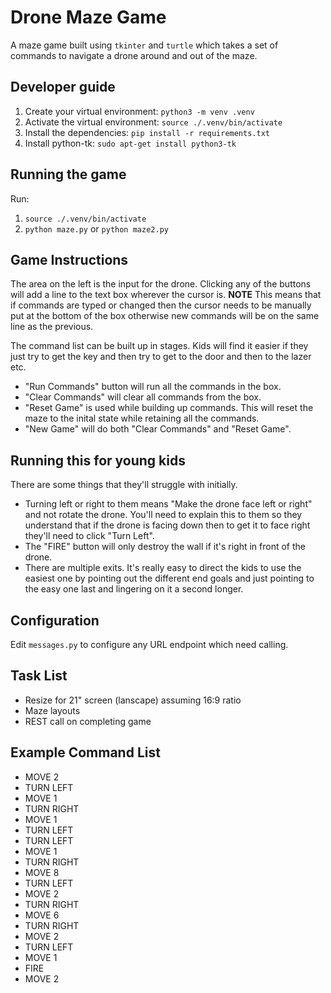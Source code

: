 # Drone Maze Game

A maze game built using `tkinter` and `turtle` which takes a set of commands to navigate a drone around and out of the maze.

## Developer guide

1. Create your virtual environment: `python3 -m venv .venv`
2. Activate the virtual environment: `source ./.venv/bin/activate`
3. Install the dependencies: `pip install -r requirements.txt`
4. Install python-tk: `sudo apt-get install python3-tk`

## Running the game

Run:

1. `source ./.venv/bin/activate`
2. `python maze.py` or `python maze2.py`

## Game Instructions

The area on the left is the input for the drone. Clicking any of the buttons will add a line to the text box wherever the cursor is. **NOTE** This means that if commands are typed or changed then the cursor needs to be manually put at the bottom of the box otherwise new commands will be on the same line as the previous.

The command list can be built up in stages. Kids will find it easier if they just try to get the key and then try to get to the door and then to the lazer etc.

- "Run Commands" button will run all the commands in the box.
- "Clear Commands" will clear all commands from the box.
- "Reset Game" is used while building up commands. This will reset the maze to the inital state while retaining all the commands.
- "New Game" will do both "Clear Commands" and "Reset Game".

## Running this for young kids

There are some things that they'll struggle with initially.

- Turning left or right to them means "Make the drone face left or right" and not rotate the drone. You'll need to explain this to them so they understand that if the drone is facing down then to get it to face right they'll need to click "Turn Left".
- The "FIRE" button will only destroy the wall if it's right in front of the drone.
- There are multiple exits. It's really easy to direct the kids to use the easiest one by pointing out the different end goals and just pointing to the easy one last and lingering on it a second longer.

## Configuration

Edit `messages.py` to configure any URL endpoint which need calling.

## Task List

- Resize for 21" screen (lanscape) assuming 16:9 ratio
- Maze layouts
- REST call on completing game

## Example Command List

- MOVE 2
- TURN LEFT
- MOVE 1
- TURN RIGHT
- MOVE 1
- TURN LEFT
- TURN LEFT
- MOVE 1
- TURN RIGHT
- MOVE 8
- TURN LEFT
- MOVE 2
- TURN RIGHT
- MOVE 6
- TURN RIGHT
- MOVE 2
- TURN LEFT
- MOVE 1
- FIRE
- MOVE 2
